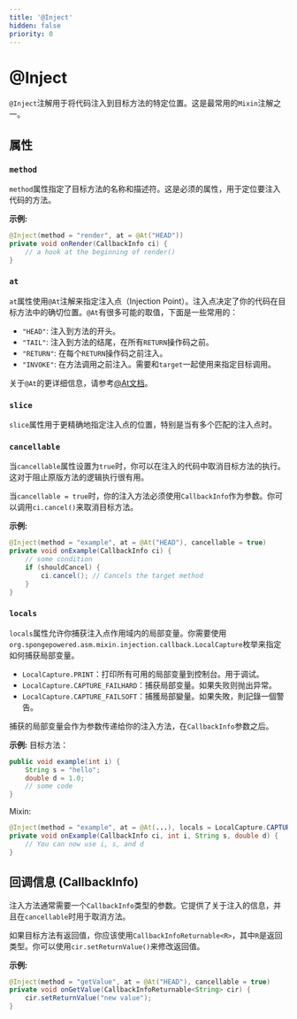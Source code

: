 ```yaml
---
title: '@Inject'
hidden: false
priority: 0
---
```


# @Inject

`@Inject`注解用于将代码注入到目标方法的特定位置。这是最常用的`Mixin`注解之一。

## 属性

### `method`

`method`属性指定了目标方法的名称和描述符。这是必须的属性，用于定位要注入代码的方法。

**示例:**

```java
@Inject(method = "render", at = @At("HEAD"))
private void onRender(CallbackInfo ci) {
    // a hook at the beginning of render()
}
```

### `at`

`at`属性使用`@At`注解来指定注入点（Injection Point）。注入点决定了你的代码在目标方法中的确切位置。`@At`有很多可能的取值，下面是一些常用的：

-   `"HEAD"`: 注入到方法的开头。
-   `"TAIL"`: 注入到方法的结尾，在所有`RETURN`操作码之前。
-   `"RETURN"`: 在每个`RETURN`操作码之前注入。
-   `"INVOKE"`: 在方法调用之前注入。需要和`target`一起使用来指定目标调用。

关于`@At`的更详细信息，请参考[@At文档](./At.md)。

### `slice`

`slice`属性用于更精确地指定注入点的位置，特别是当有多个匹配的注入点时。

### `cancellable`

当`cancellable`属性设置为`true`时，你可以在注入的代码中取消目标方法的执行。这对于阻止原版方法的逻辑执行很有用。

当`cancellable = true`时，你的注入方法必须使用`CallbackInfo`作为参数。你可以调用`ci.cancel()`来取消目标方法。

**示例:**

```java
@Inject(method = "example", at = @At("HEAD"), cancellable = true)
private void onExample(CallbackInfo ci) {
    // some condition
    if (shouldCancel) {
        ci.cancel(); // Cancels the target method
    }
}
```

### `locals`

`locals`属性允许你捕获注入点作用域内的局部变量。你需要使用`org.spongepowered.asm.mixin.injection.callback.LocalCapture`枚举来指定如何捕获局部变量。

-   `LocalCapture.PRINT`：打印所有可用的局部变量到控制台。用于调试。
-   `LocalCapture.CAPTURE_FAILHARD`：捕获局部变量。如果失败则抛出异常。
-   `LocalCapture.CAPTURE_FAILSOFT`：捕獲局部變量。如果失敗，則記錄一個警告。

捕获的局部变量会作为参数传递给你的注入方法，在`CallbackInfo`参数之后。

**示例:**
目标方法：
```java
public void example(int i) {
    String s = "hello";
    double d = 1.0;
    // some code
}
```

Mixin:
```java
@Inject(method = "example", at = @At(...), locals = LocalCapture.CAPTURE_FAILHARD)
private void onExample(CallbackInfo ci, int i, String s, double d) {
    // You can now use i, s, and d
}
```

## 回调信息 (CallbackInfo)

注入方法通常需要一个`CallbackInfo`类型的参数。它提供了关于注入的信息，并且在`cancellable`时用于取消方法。

如果目标方法有返回值，你应该使用`CallbackInfoReturnable<R>`，其中`R`是返回类型。你可以使用`cir.setReturnValue()`来修改返回值。

**示例:**

```java
@Inject(method = "getValue", at = @At("HEAD"), cancellable = true)
private void onGetValue(CallbackInfoReturnable<String> cir) {
    cir.setReturnValue("new value");
}
``` 
